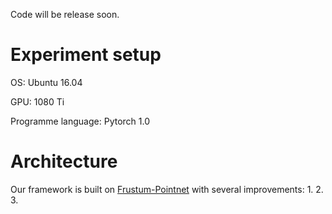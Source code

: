 Code will be release soon.

# Experiment setup

OS: Ubuntu 16.04

GPU: 1080 Ti

Programme language: Pytorch 1.0


# Architecture
  Our framework is built on [Frustum-Pointnet](https://github.com/charlesq34/frustum-pointnets) with several improvements:
  1.
  2.
  3.
